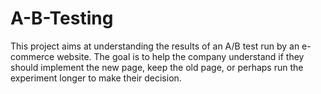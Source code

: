 # A-B-Testing
This project aims at understanding the results of an A/B test run by an e-commerce website. The goal is to help the company understand if they should implement the new page, keep the old page, or perhaps run the experiment longer to make their decision.
